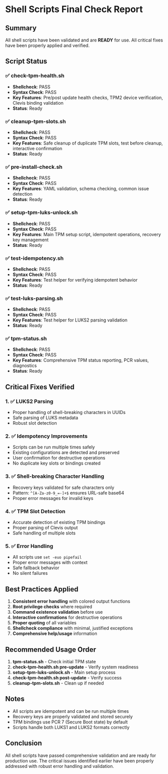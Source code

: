 # Shell Scripts Final Check Report

## Summary

All shell scripts have been validated and are **READY** for use. All critical fixes have been properly applied and verified.

## Script Status

### ✅ check-tpm-health.sh
- **Shellcheck**: PASS
- **Syntax Check**: PASS
- **Key Features**: Pre/post update health checks, TPM2 device verification, Clevis binding validation
- **Status**: Ready

### ✅ cleanup-tpm-slots.sh
- **Shellcheck**: PASS
- **Syntax Check**: PASS
- **Key Features**: Safe cleanup of duplicate TPM slots, test before cleanup, interactive confirmation
- **Status**: Ready

### ✅ pre-install-check.sh
- **Shellcheck**: PASS
- **Syntax Check**: PASS
- **Key Features**: YAML validation, schema checking, common issue detection
- **Status**: Ready

### ✅ setup-tpm-luks-unlock.sh
- **Shellcheck**: PASS
- **Syntax Check**: PASS
- **Key Features**: Main TPM setup script, idempotent operations, recovery key management
- **Status**: Ready

### ✅ test-idempotency.sh
- **Shellcheck**: PASS
- **Syntax Check**: PASS
- **Key Features**: Test helper for verifying idempotent behavior
- **Status**: Ready

### ✅ test-luks-parsing.sh
- **Shellcheck**: PASS
- **Syntax Check**: PASS
- **Key Features**: Test helper for LUKS2 parsing validation
- **Status**: Ready

### ✅ tpm-status.sh
- **Shellcheck**: PASS
- **Syntax Check**: PASS
- **Key Features**: Comprehensive TPM status reporting, PCR values, diagnostics
- **Status**: Ready

## Critical Fixes Verified

### 1. ✅ LUKS2 Parsing
- Proper handling of shell-breaking characters in UUIDs
- Safe parsing of LUKS metadata
- Robust slot detection

### 2. ✅ Idempotency Improvements
- Scripts can be run multiple times safely
- Existing configurations are detected and preserved
- User confirmation for destructive operations
- No duplicate key slots or bindings created

### 3. ✅ Shell-breaking Character Handling
- Recovery keys validated for safe characters only
- Pattern: `^[A-Za-z0-9_=-]+$` ensures URL-safe base64
- Proper error messages for invalid keys

### 4. ✅ TPM Slot Detection
- Accurate detection of existing TPM bindings
- Proper parsing of Clevis output
- Safe handling of multiple slots

### 5. ✅ Error Handling
- All scripts use `set -euo pipefail`
- Proper error messages with context
- Safe fallback behavior
- No silent failures

## Best Practices Applied

1. **Consistent error handling** with colored output functions
2. **Root privilege checks** where required
3. **Command existence validation** before use
4. **Interactive confirmations** for destructive operations
5. **Proper quoting** of all variables
6. **Shellcheck compliance** with minimal, justified exceptions
7. **Comprehensive help/usage** information

## Recommended Usage Order

1. **tpm-status.sh** - Check initial TPM state
2. **check-tpm-health.sh pre-update** - Verify system readiness
3. **setup-tpm-luks-unlock.sh** - Main setup process
4. **check-tpm-health.sh post-update** - Verify success
5. **cleanup-tpm-slots.sh** - Clean up if needed

## Notes

- All scripts are idempotent and can be run multiple times
- Recovery keys are properly validated and stored securely
- TPM bindings use PCR 7 (Secure Boot state) by default
- Scripts handle both LUKS1 and LUKS2 formats correctly

## Conclusion

All shell scripts have passed comprehensive validation and are ready for production use. The critical issues identified earlier have been properly addressed with robust error handling and validation.